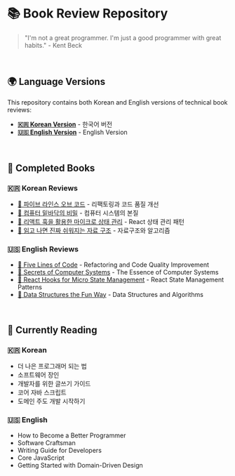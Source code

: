 # 📚 Book Review Repository

> "I'm not a great programmer. I'm just a good programmer with great habits." - Kent Beck

<br/>

## 🌍 Language Versions

This repository contains both Korean and English versions of technical book reviews:

- **[🇰🇷 Korean Version](/kor/)** - 한국어 버전
- **[🇺🇸 English Version](/en/)** - English Version

<br/>

## 📕 Completed Books

### 🇰🇷 Korean Reviews

- [📔 파이브 라인스 오브 코드](/kor/five-lines-of-code/) - 리팩토링과 코드 품질 개선
- [📔 컴퓨터 밑바닥의 비밀](/kor/컴퓨터-밑바닥의-비밀/) - 컴퓨터 시스템의 본질
- [📔 리액트 훅을 활용한 마이크로 상태 관리](/kor/리액트-훅을-활용한-마이크로-상태-관리/) - React 상태 관리 패턴
- [📔 읽고 나면 진짜 쉬워지는 자료 구조](/kor/ds-the-fun-way/) - 자료구조와 알고리즘

### 🇺🇸 English Reviews

- [📔 Five Lines of Code](/en/five-lines-of-code/) - Refactoring and Code Quality Improvement
- [📔 Secrets of Computer Systems](/en/computer-secrets/) - The Essence of Computer Systems
- [📔 React Hooks for Micro State Management](/en/react-hooks-micro-state-management/) - React State Management Patterns
- [📔 Data Structures the Fun Way](/en/ds-the-fun-way/) - Data Structures and Algorithms

<br/>

## 📘 Currently Reading

### 🇰🇷 Korean

- 더 나은 프로그래머 되는 법
- 소프트웨어 장인
- 개발자를 위한 글쓰기 가이드
- 코어 자바 스크립트
- 도메인 주도 개발 시작하기

### 🇺🇸 English

- How to Become a Better Programmer
- Software Craftsman
- Writing Guide for Developers
- Core JavaScript
- Getting Started with Domain-Driven Design
